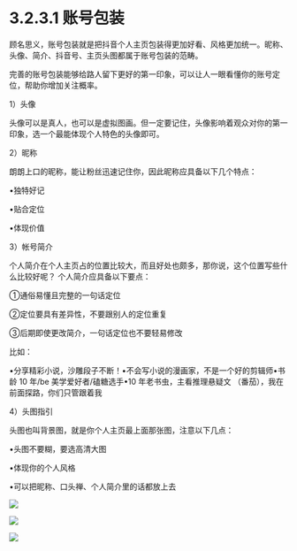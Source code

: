# 3.2.3.1 账号包装

顾名思义，账号包装就是把抖音个人主页包装得更加好看、风格更加统一。昵称、头像、简介、抖音号、主页头图都属于账号包装的范畴。

完善的账号包装能够给路人留下更好的第一印象，可以让人一眼看懂你的账号定位，帮助你增加关注概率。

1）头像

头像可以是真人，也可以是虚拟图画。但一定要记住，头像影响着观众对你的第一印象，选一个最能体现个人特色的头像即可。

2）昵称

朗朗上口的昵称，能让粉丝迅速记住你，因此昵称应具备以下几个特点：

•独特好记

•贴合定位

•体现价值

3）帐号简介

个人简介在个人主页占的位置比较大，而且好处也颇多，那你说，这个位置写些什么比较好呢？ 个人简介应具备以下要点：

①通俗易懂且完整的一句话定位

②定位要具有差异性，不要跟别人的定位重复

③后期即使更改简介，一句话定位也不要轻易修改

比如：

•分享精彩小说，沙雕段子不断！•不会写小说的漫画家，不是一个好的剪辑师•书龄 10 年/be 美学爱好者/磕糖选手•10 年老书虫，主看推理悬疑文 （番茄），我在前面探路，你们只管跟着我

4）头图指引

头图也叫背景图，就是你个人主页最上面那张图，注意以下几点：

•头图不要糊，要选高清大图

•体现你的个人风格

•可以把昵称、口头禅、个人简介里的话都放上去

![](img/300bb3e98b36cd815646460a88af14ea.png)

![](img/f78fdc1a0b3189d17e114e76677fba3c.png)

![](img/274350c11dac00525c85d6d5348814c2.png)